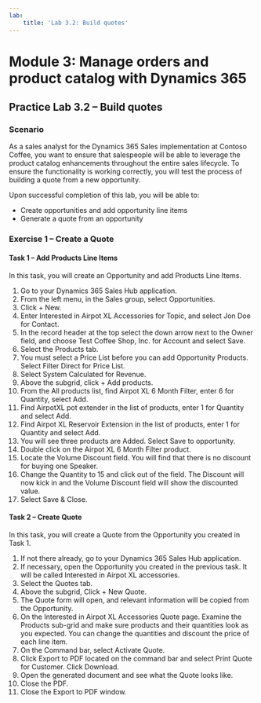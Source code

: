 ```yaml
---
lab:
    title: 'Lab 3.2: Build quotes'
---
```


# Module 3: Manage orders and product catalog with Dynamics 365

## Practice Lab 3.2 – Build quotes

### Scenario
As a sales analyst for the Dynamics 365 Sales implementation at Contoso Coffee, you want to ensure that salespeople will be able to leverage the product catalog enhancements throughout the entire sales lifecycle. To ensure the functionality is working correctly, you will test the process of building a quote from a new opportunity.

Upon successful completion of this lab, you will be able to:
- Create opportunities and add opportunity line items
- Generate a quote from an opportunity

### Exercise 1 – Create a Quote

#### Task 1 – Add Products Line Items
In this task, you will create an Opportunity and add Products Line Items.
1. Go to your Dynamics 365 Sales Hub application.
2. From the left menu, in the Sales group, select Opportunities.
3. Click + New.
4. Enter Interested in Airpot XL Accessories for Topic, and select Jon Doe for Contact.
5. In the record header at the top select the down arrow next to the Owner field, and choose Test Coffee Shop, Inc. for Account and select Save.
6. Select the Products tab.
7. You must select a Price List before you can add Opportunity Products. Select Filter Direct for Price List.
8. Select System Calculated for Revenue.
9. Above the subgrid, click + Add products.
10. From the All products list, find Airpot XL 6 Month Filter, enter 6 for Quantity, select Add.
11. Find AirpotXL pot extender in the list of products, enter 1 for Quantity and select Add.
12. Find Airpot XL Reservoir Extension in the list of products, enter 1 for Quantity and select Add.
13. You will see three products are Added. Select Save to opportunity.
14. Double click on the Airpot XL 6 Month Filter product.
15. Locate the Volume Discount field. You will find that there is no discount for buying one Speaker.
16. Change the Quantity to 15 and click out of the field. The Discount will now kick in and the Volume Discount field will show the discounted value.
17. Select Save & Close.

#### Task 2 – Create Quote
In this task, you will create a Quote from the Opportunity you created in Task 1.
1. If not there already, go to your Dynamics 365 Sales Hub application.
2. If necessary, open the Opportunity you created in the previous task. It will be called Interested in Airpot XL accessories.
3. Select the Quotes tab.
4. Above the subgrid, Click + New Quote.
5. The Quote form will open, and relevant information will be copied from the Opportunity.
6. On the Interested in Airpot XL Accessories Quote page. Examine the Products sub-grid and make sure products and their quantities look as you expected. You can change the quantities and discount the price of each line item.
7. On the Command bar, select Activate Quote.
8. Click Export to PDF located on the command bar and select Print Quote for Customer. Click Download.
9. Open the generated document and see what the Quote looks like.
10. Close the PDF.
11. Close the Export to PDF window.


